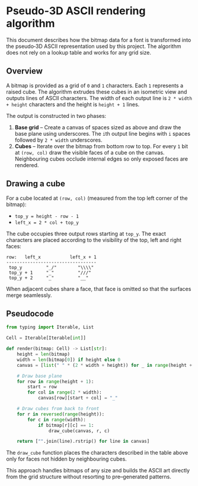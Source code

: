 # Pseudo-3D ASCII rendering algorithm

This document describes how the bitmap data for a font is transformed into the
pseudo‑3D ASCII representation used by this project. The algorithm does not rely
on a lookup table and works for any grid size.

## Overview

A bitmap is provided as a grid of `0` and `1` characters. Each `1` represents a
raised cube. The algorithm extrudes these cubes in an isometric view and outputs
lines of ASCII characters. The width of each output line is `2 * width + height`
characters and the height is `height + 1` lines.

The output is constructed in two phases:

1. **Base grid** – Create a canvas of spaces sized as above and draw the base
   plane using underscores. The `i`th output line begins with `i` spaces
   followed by `2 * width` underscores.
2. **Cubes** – Iterate over the bitmap from bottom row to top. For every `1` bit
   at `(row, col)` draw the visible faces of a cube on the canvas. Neighbouring
   cubes occlude internal edges so only exposed faces are rendered.

## Drawing a cube

For a cube located at `(row, col)` (measured from the top left corner of the
bitmap):

* `top_y = height - row - 1`
* `left_x = 2 * col + top_y`

The cube occupies three output rows starting at `top_y`. The exact characters
are placed according to the visibility of the top, left and right faces:

```text
row:   left_x           left_x + 1
----------------------------------
 top_y         "_/"        "\\\\"
 top_y + 1     "_"         "///"
 top_y + 2     "_"         "__"
```

When adjacent cubes share a face, that face is omitted so that the surfaces
merge seamlessly.

## Pseudocode

```python
from typing import Iterable, List

Cell = Iterable[Iterable[int]]

def render(bitmap: Cell) -> List[str]:
    height = len(bitmap)
    width = len(bitmap[0]) if height else 0
    canvas = [list(" " * (2 * width + height)) for _ in range(height + 1)]

    # Draw base plane
    for row in range(height + 1):
        start = row
        for col in range(2 * width):
            canvas[row][start + col] = "_"

    # Draw cubes from back to front
    for r in reversed(range(height)):
        for c in range(width):
            if bitmap[r][c] == 1:
                draw_cube(canvas, r, c)

    return ["".join(line).rstrip() for line in canvas]
```

The `draw_cube` function places the characters described in the table above only
for faces not hidden by neighbouring cubes.

This approach handles bitmaps of any size and builds the ASCII art directly from
the grid structure without resorting to pre–generated patterns.
